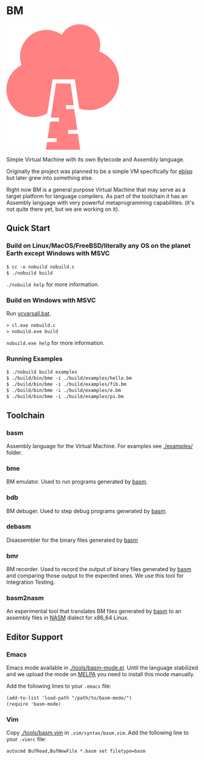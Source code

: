 # BM

![birch](./assets/birch-296x328.png)

Simple Virtual Machine with its own Bytecode and Assembly language.

Originally the project was planned to be a simple VM specifically for [ebisp](https://github.com/tsoding/ebisp) but later grew into something else.

Right now BM is a general purpose Virtual Machine that may serve as a target platform for language compilers. As part of the toolchain it has an Assembly language with very powerful metaprogramming capabilities. (it's not quite there yet, but we are working on it).

## Quick Start

### Build on Linux/MacOS/FreeBSD/literally any OS on the planet Earth except Windows with MSVC

```console
$ cc -o nobuild nobuild.c
$ ./nobuild build
```

`./nobuild help` for more information.

### Build on Windows with MSVC

Run [vcvarsall.bat](https://docs.microsoft.com/en-us/cpp/build/building-on-the-command-line?view=msvc-160).

```console
> cl.exe nobuild.c
> nobuild.exe build
```

`nobuild.exe help` for more information.

### Running Examples

```console
$ ./nobuild build examples
$ ./build/bin/bme -i ./build/examples/hello.bm
$ ./build/bin/bme -i ./build/examples/fib.bm
$ ./build/bin/bme -i ./build/examples/e.bm
$ ./build/bin/bme -i ./build/examples/pi.bm
```

## Toolchain

### basm

Assembly language for the Virtual Machine. For examples see [./examples/](./examples) folder.

### bme

BM emulator. Used to run programs generated by [basm](#basm).

### bdb

BM debuger. Used to step debug programs generated by [basm](#basm).

### debasm

Disassembler for the binary files generated by [basm](#basm)

### bmr

BM recorder. Used to record the output of binary files generated by [basm](#basm) and comparing those output to the expected ones. We use this tool for Integration Testing.

### basm2nasm

An experimental tool that translates BM files generated by [basm](#basm) to an assembly files in [NASM](https://www.nasm.us/) dialect for x86_64 Linux.

## Editor Support

### Emacs

Emacs mode available in [./tools/basm-mode.el](./tools/basm-mode.el). Until the language stabilized and we upload the mode on [MELPA](https://melpa.org/) you need to install this mode manually.

Add the following lines to your `.emacs` file:

```emacs-lisp
(add-to-list 'load-path "/path/to/basm-mode/")
(require 'basm-mode)
```

### Vim

Copy [./tools/basm.vim](./tools/basm.vim) in `.vim/syntax/basm.vim`. Add the following line to your `.vimrc` file:

```vimscript
autocmd BufRead,BufNewFile *.basm set filetype=basm
```
